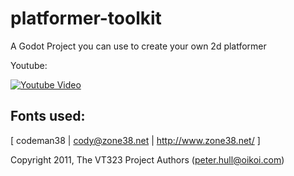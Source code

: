 # platformer-toolkit
A Godot Project you can use to create your own 2d platformer

Youtube:

[![Youtube Video](https://img.youtube.com/vi/wXCLaRMhl9c/0.jpg)](https://www.youtube.com/watch?v=wXCLaRMhl9c)

## Fonts used:
[ codeman38 | cody@zone38.net | http://www.zone38.net/ ]

Copyright 2011, The VT323 Project Authors (peter.hull@oikoi.com)
